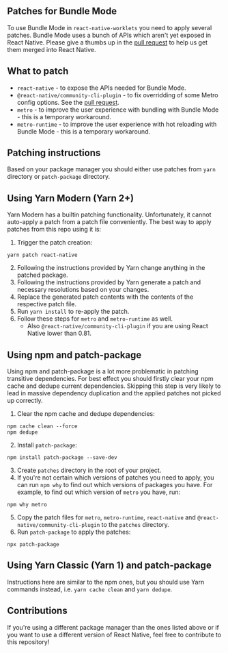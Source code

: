 ## Patches for Bundle Mode

To use Bundle Mode in `react-native-worklets` you need to apply several patches. Bundle Mode uses a bunch of APIs which aren't yet exposed in React Native. Please give a thumbs up in the [pull request](https://github.com/facebook/react-native/pull/50788) to help us get them merged into React Native.

## What to patch

- `react-native` - to expose the APIs needed for Bundle Mode.
- `@react-native/community-cli-plugin` - to fix overridding of some Metro config options. See the [pull request](https://github.com/facebook/react-native/pull/50783).
- `metro` - to improve the user experience with bundling with Bundle Mode - this is a temporary workaround.
- `metro-runtime` - to improve the user experience with hot reloading with Bundle Mode - this is a temporary workaround.

## Patching instructions

Based on your package manager you should either use patches from `yarn` directory or `patch-package` directory.

## Using Yarn Modern (Yarn 2+)

Yarn Modern has a builtin patching functionality. Unfortunately, it cannot auto-apply a patch from a patch file conveniently. The best way to apply patches from this repo using it is:

1. Trigger the patch creation:

```terminal
yarn patch react-native
```

2. Following the instructions provided by Yarn change anything in the patched package.
3. Following the instructions provided by Yarn generate a patch and necessary resolutions based on your changes.
4. Replace the generated patch contents with the contents of the respective patch file.
5. Run `yarn install` to re-apply the patch.
6. Follow these steps for `metro` and `metro-runtime` as well.
   - Also `@react-native/community-cli-plugin` if you are using React Native lower than 0.81.

## Using npm and patch-package

Using npm and patch-package is a lot more problematic in patching transitive dependencies. For best effect you should firstly clear your npm cache and dedupe current dependencies. Skipping this step is very likely to lead in massive dependency duplication and the applied patches not picked up correctly.

1. Clear the npm cache and dedupe dependencies:

```terminal
npm cache clean --force
npm dedupe
```

2. Install `patch-package`:

```terminal
npm install patch-package --save-dev
```

3. Create `patches` directory in the root of your project.
4. If you're not certain which versions of patches you need to apply, you can run `npm why` to find out which versions of packages you have. For example, to find out which version of `metro` you have, run:

```terminal
npm why metro
```

5. Copy the patch files for `metro`, `metro-runtime`, `react-native` and `@react-native/community-cli-plugin` to the `patches` directory.
6. Run `patch-package` to apply the patches:

```terminal
npx patch-package
```

## Using Yarn Classic (Yarn 1) and patch-package

Instructions here are similar to the npm ones, but you should use Yarn commands instead, i.e. `yarn cache clean` and `yarn dedupe`.

## Contributions

If you're using a different package manager than the ones listed above or if you want to use a different version of React Native, feel free to contribute to this repository!
